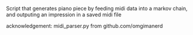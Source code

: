 Script that generates piano piece by feeding midi data into a markov chain, and outputing an impression in a saved midi file


acknowledgement: midi_parser.py from github.com/omgimanerd
